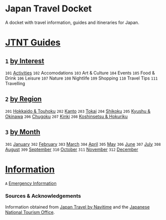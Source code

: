 # Japan Travel Docket
A docket with travel information, guides and itineraries for Japan.

# [JTNT Guides](https://www.japantravel.navitime.com/en)
## `1` [by Interest](navitime/guides/by%20interest)
`101` [Activities](navitime/guides/by%20interest/activities)
`102` Accomodations
`103` Art & Culture
`104` Events
`105` Food & Drink
`106` Leisure
`107` Nature
`108` Nightlife
`109` Shopping
`110` Travel Tips
`111` Travelling

## `2` [by Region](navitime/guides/by%20region)
`201` [Hokkaido & Touhoku](navitime/guides/by%20region/hokkaido%20and%20touhoku)
`202` [Kanto](navitime/guides/by%20region/kanto)
`203` [Tokai](navitime/guides/by%20region/tokai)
`204` [Shikoku](navitime/guides/by%20region/shikoku)
`205` [Kyushu & Okinawa](kyushu%20and%20okinawa)
`206` [Chugoku](navitime/guides/by%20region/chugoku)
`207` [Kinki](navitime/guides/by%20region/kinki)
`208` [Koshinsetsu & Hokuriku](navitime/guides/by%20region/koshinsetsu%20and%20hokuriku)

## `3` [by Month](navitime/guides/by%20month)
`301` [January](navitime/guides/by%20month/january)
`302` [February](navitime/guides/by%20month/february)
`303` [March](navitime/guides/by%20month/march)
`304` [April](navitime/guides/by%20month/april)
`305` [May](navitime/guides/by%20month/may)
`306` [June](navitime/guides/by%20month/june)
`307` [July](navitime/guides/by%20month/july)
`308` [August](navitime/guides/by%20month/august)
`309` [September](navitime/guides/by%20month/september)
`310` [October](navitime/guides/by%20month/october)
`311` [November](navitime/guides/by%20month/november)
`312` [December](navitime/guides/by%20month/december)

# [Information](information)
`A` [Emergency Information](information/emergency-information.md)

### Sources & Acknowledgements
Information obtained from [Japan Travel by Navitime](https://japantravel.navitime.com/) and the [Japanese National Tourism Office](https://www.japan.travel/en).

